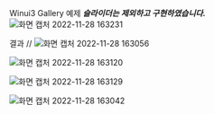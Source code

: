 Winui3 Gallery 예제
***슬라이더는 제외하고 구현하였습니다.***
![화면 캡처 2022-11-28 163231](https://user-images.githubusercontent.com/92089428/204234402-21fa37de-1e64-4b43-b056-b5901b87a0c8.png)

결과 //
![화면 캡처 2022-11-28 163056](https://user-images.githubusercontent.com/92089428/204234450-6356c745-2467-4413-8fc6-7da661c266d9.png)

![화면 캡처 2022-11-28 163120](https://user-images.githubusercontent.com/92089428/204234469-537b03a7-c5ba-423f-829e-76179289e692.png)

![화면 캡처 2022-11-28 163129](https://user-images.githubusercontent.com/92089428/204234488-5c3e841b-0039-4004-a470-f7eb2cdf9c1f.png)

![화면 캡처 2022-11-28 163042](https://user-images.githubusercontent.com/92089428/204234683-5e6b29d4-367f-4914-b4e3-375b6e102855.png)
